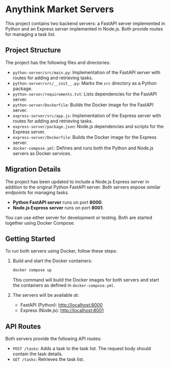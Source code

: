 # Anythink Market Servers

This project contains two backend servers: a FastAPI server implemented in Python and an Express server implemented in Node.js. Both provide routes for managing a task list.

## Project Structure

The project has the following files and directories:

- `python-server/src/main.py`: Implementation of the FastAPI server with routes for adding and retrieving tasks.
- `python-server/src/__init__.py`: Marks the `src` directory as a Python package.
- `python-server/requirements.txt`: Lists dependencies for the FastAPI server.
- `python-server/Dockerfile`: Builds the Docker image for the FastAPI server.
- `express-server/src/app.js`: Implementation of the Express server with routes for adding and retrieving tasks.
- `express-server/package.json`: Node.js dependencies and scripts for the Express server.
- `express-server/Dockerfile`: Builds the Docker image for the Express server.
- `docker-compose.yml`: Defines and runs both the Python and Node.js servers as Docker services.

## Migration Details

The project has been updated to include a Node.js Express server in addition to the original Python FastAPI server. Both servers expose similar endpoints for managing tasks.

- **Python FastAPI server** runs on port **8000**.
- **Node.js Express server** runs on port **8001**.

You can use either server for development or testing. Both are started together using Docker Compose.

## Getting Started

To run both servers using Docker, follow these steps:

1. Build and start the Docker containers:

   ```sh
   docker compose up
   ```

   This command will build the Docker images for both servers and start the containers as defined in `docker-compose.yml`.

2. The servers will be available at:
   - FastAPI (Python): [http://localhost:8000](http://localhost:8000)
   - Express (Node.js): [http://localhost:8001](http://localhost:8001)

## API Routes

Both servers provide the following API routes:

- `POST /tasks`: Adds a task to the task list. The request body should contain the task details.
- `GET /tasks`: Retrieves the task list.
